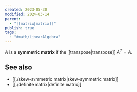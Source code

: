 ```yaml
---
created: 2023-05-30
modified: 2024-03-14
parent:
  - "[[matrix|matrix]]"
publish: true
tags:
  - "#math/LinearAlgebra"
---
```


$A$ is a **symmetric matrix** if the [[transpose|transpose]] $A^T = A$.

## See also
- [[./skew-symmetric matrix|skew-symmetric matrix]]
- [[./definite matrix|definite matrix]]